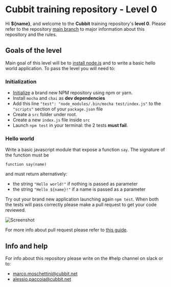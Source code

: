 # Cubbit training repository - Level 0

Hi **${name}**, and welcome to the **Cubbit** training repository's **level 0**. Please refer to the repository [main branch](https://github.com/cubbit/interns-training#structure-of-this-repository) to major information about this repository and the rules.

## Goals of the level
Main goal of this level will be to [install node.js](https://github.com/cubbit/interns-training#meet-nodejs) and to write a basic hello world application.
To pass the level you will need to:

### Initialization
- [Initialize](https://github.com/cubbit/interns-training#the-node-package-manager-vs-yarn) a brand new NPM repository using npm or yarn.
- Install `mocha` and `chai` as **dev dependencies**
- Add this line `"test": "node_modules/.bin/mocha test/index.js"` to the `"scripts"` section of your `package.json` file
- Create a `src` folder under root.
- Create a new `index.js` file inside `src`
- Launch `npm test` in your terminal: the 2 tests **must fail**.

### Hello world
Write a basic javascript module that expose a function `say`. The signature of the function must be

`function say(name)`

and must return alternatively:

- the string `"Hello world!"` if nothing is passed as parameter
- the string `"Hello ${name}!"` if a name is passed as a parameter

Try out your brand new application launching again `npm test`. When both the tests will pass correctly please make a pull request to get your code reviewed. 

![Screenshot](screenshot.png)

For more info about pull request please refer to [this guide](https://help.github.com/articles/about-pull-requests/).

## Info and help
For info about this repository please write on the #help channel on slack or to:

- [marco.moschettini@cubbit.net](mailto:marco.moschettini@cubbit.net)
- [alessio.paccoia@cubbit.net](alessio.paccoia@cubbit.net)
